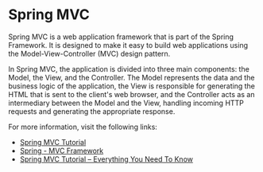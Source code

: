 # Spring MVC

Spring MVC is a web application framework that is part of the Spring Framework. It is designed to make it easy to build web applications using the Model-View-Controller (MVC) design pattern.

In Spring MVC, the application is divided into three main components: the Model, the View, and the Controller. The Model represents the data and the business logic of the application, the View is responsible for generating the HTML that is sent to the client's web browser, and the Controller acts as an intermediary between the Model and the View, handling incoming HTTP requests and generating the appropriate response.

For more information, visit the following links:

- [Spring MVC Tutorial](https://www.javatpoint.com/spring-mvc-tutorial)
- [Spring - MVC Framework](https://www.tutorialspoint.com/spring/spring_web_mvc_framework.htm)
- [Spring MVC Tutorial – Everything You Need To Know](https://www.edureka.co/blog/spring-mvc-tutorial/)
